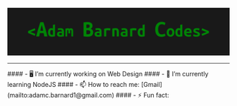 ![alt text](https://github.com/AdamBCodes/AdamBCodes/blob/main/Github.png)
<hr></hr>
#### - 🖥️ I’m currently working on Web Design
#### - 📖 I’m currently learning NodeJS
#### - 📫 How to reach me: [Gmail](mailto:adamc.barnard1@gmail.com)
#### - ⚡ Fun fact: 
